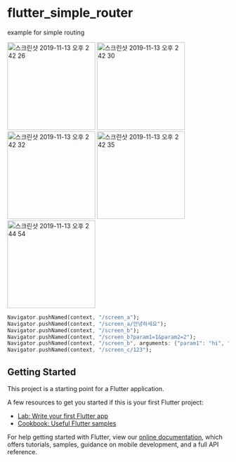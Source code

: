 # flutter_simple_router

example for simple routing

<img width="200" alt="스크린샷 2019-11-13 오후 2 42 26" src="https://user-images.githubusercontent.com/581861/68736507-30784880-0624-11ea-8b9c-18302ef8b3b0.png"> <img width="200" alt="스크린샷 2019-11-13 오후 2 42 30" src="https://user-images.githubusercontent.com/581861/68736508-30784880-0624-11ea-9daa-b8cdca9f147b.png"> <img width="200" alt="스크린샷 2019-11-13 오후 2 42 32" src="https://user-images.githubusercontent.com/581861/68736509-30784880-0624-11ea-8f9b-e8a28cd754ee.png"> <img width="200" alt="스크린샷 2019-11-13 오후 2 42 35" src="https://user-images.githubusercontent.com/581861/68736510-3110df00-0624-11ea-9a87-08712eb0cfe1.png"> <img width="200" alt="스크린샷 2019-11-13 오후 2 44 54" src="https://user-images.githubusercontent.com/581861/68736511-3110df00-0624-11ea-84c5-46976f0fd2ed.png">

```dart
Navigator.pushNamed(context, "/screen_a");
Navigator.pushNamed(context, "/screen_a/안녕하세요");
Navigator.pushNamed(context, "/screen_b");
Navigator.pushNamed(context, "/screen_b?param1=1&param2=2");
Navigator.pushNamed(context, "/screen_b", arguments: {"param1": "hi", "param2": "hello"});
Navigator.pushNamed(context, "/screen_c/123");
```

## Getting Started

This project is a starting point for a Flutter application.

A few resources to get you started if this is your first Flutter project:

- [Lab: Write your first Flutter app](https://flutter.dev/docs/get-started/codelab)
- [Cookbook: Useful Flutter samples](https://flutter.dev/docs/cookbook)

For help getting started with Flutter, view our
[online documentation](https://flutter.dev/docs), which offers tutorials,
samples, guidance on mobile development, and a full API reference.
